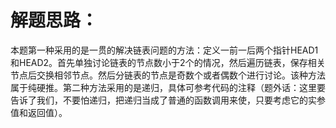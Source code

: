 解题思路：
===
本题第一种采用的是一贯的解决链表问题的方法：定义一前一后两个指针HEAD1和HEAD2。首先单独讨论链表的节点数小于2个的情况，然后遍历链表，保存相关节点后交换相邻节点。然后分链表的节点是奇数个或者偶数个进行讨论。该种方法属于纯硬推。第二种方法采用的是递归，具体可参考代码的注释（题外话：这里要告诉了我们，不要怕递归，把递归当成了普通的函数调用来使，只要考虑它的实参值和返回值）。
